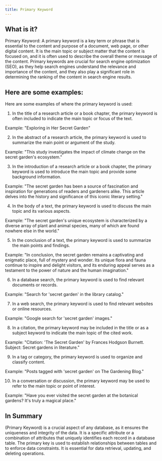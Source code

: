 ```yaml
---
title: Primary Keyword
---
```




## What is it?

Primary Keyword: A primary keyword is a key term or phrase that is essential to the content and purpose of a document, web page, or other digital content. It is the main topic or subject matter that the content is focused on, and it is often used to describe the overall theme or message of the content. Primary keywords are crucial for search engine optimization (SEO), as they help search engines understand the relevance and importance of the content, and they also play a significant role in determining the ranking of the content in search engine results.

## Here are some examples:

Here are some examples of where the primary keyword is used:

1. In the title of a research article or a book chapter, the primary keyword is often included to indicate the main topic or focus of the text.

Example: "Exploring in Her Secret Garden"

2. In the abstract of a research article, the primary keyword is used to summarize the main point or argument of the study.

Example: "This study investigates the impact of climate change on the secret garden's ecosystem."

3. In the introduction of a research article or a book chapter, the primary keyword is used to introduce the main topic and provide some background information.

Example: "The secret garden has been a source of fascination and inspiration for generations of readers and gardeners alike. This article delves into the history and significance of this iconic literary setting."

4. In the body of a text, the primary keyword is used to discuss the main topic and its various aspects.

Example: "The secret garden's unique ecosystem is characterized by a diverse array of plant and animal species, many of which are found nowhere else in the world."

5. In the conclusion of a text, the primary keyword is used to summarize the main points and findings.

Example: "In conclusion, the secret garden remains a captivating and enigmatic place, full of mystery and wonder. Its unique flora and fauna continue to inspire and delight visitors, and its enduring appeal serves as a testament to the power of nature and the human imagination."

6. In a database search, the primary keyword is used to find relevant documents or records.

Example: "Search for 'secret garden' in the library catalog."

7. In a web search, the primary keyword is used to find relevant websites or online resources.

Example: "Google search for 'secret garden' images."

8. In a citation, the primary keyword may be included in the title or as a subject keyword to indicate the main topic of the cited work.

Example: "Citation: 'The Secret Garden' by Frances Hodgson Burnett. Subject: Secret gardens in literature."

9. In a tag or category, the primary keyword is used to organize and classify content.

Example: "Posts tagged with 'secret garden' on The Gardening Blog."

10. In a conversation or discussion, the primary keyword may be used to refer to the main topic or point of interest.

Example: "Have you ever visited the secret garden at the botanical gardens? It's truly a magical place."

## In Summary

(Primary Keyword) is a crucial aspect of any database, as it ensures the uniqueness and integrity of the data. It is a specific attribute or a combination of attributes that uniquely identifies each record in a database table. The primary key is used to establish relationships between tables and to enforce data constraints. It is essential for data retrieval, updating, and deleting operations.